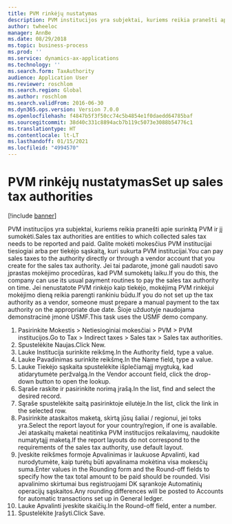 ```yaml
---
title: PVM rinkėjų nustatymas
description: PVM institucijos yra subjektai, kuriems reikia pranešti apie surinktą PVM ir jį sumokėti.
author: twheeloc
manager: AnnBe
ms.date: 08/29/2018
ms.topic: business-process
ms.prod: ''
ms.service: dynamics-ax-applications
ms.technology: ''
ms.search.form: TaxAuthority
audience: Application User
ms.reviewer: roschlom
ms.search.region: Global
ms.author: roschlom
ms.search.validFrom: 2016-06-30
ms.dyn365.ops.version: Version 7.0.0
ms.openlocfilehash: f4847b5f3f50cc74c5b4854e1f0daedd64785baf
ms.sourcegitcommit: 38d40c331c8894acb7b119c5073e3088b54776c1
ms.translationtype: HT
ms.contentlocale: lt-LT
ms.lasthandoff: 01/15/2021
ms.locfileid: "4994570"
---
```

# <a name="set-up-sales-tax-authorities"></a><span data-ttu-id="aa60b-103">PVM rinkėjų nustatymas</span><span class="sxs-lookup"><span data-stu-id="aa60b-103">Set up sales tax authorities</span></span>

[!include [banner](../../includes/banner.md)]

<span data-ttu-id="aa60b-104">PVM institucijos yra subjektai, kuriems reikia pranešti apie surinktą PVM ir jį sumokėti.</span><span class="sxs-lookup"><span data-stu-id="aa60b-104">Sales tax authorities are entities to which collected sales tax needs to be reported and paid.</span></span> <span data-ttu-id="aa60b-105">Galite mokėti mokesčius PVM institucijai tiesiogiai arba per tiekėjo sąskaitą, kuri sukurta PVM institucijai.</span><span class="sxs-lookup"><span data-stu-id="aa60b-105">You can pay sales taxes to the authority directly or through a vendor account that you create for the sales tax authority.</span></span> <span data-ttu-id="aa60b-106">Jei tai padarote, įmonė gali naudoti savo įprastas mokėjimo procedūras, kad PVM sumokėtų laiku.</span><span class="sxs-lookup"><span data-stu-id="aa60b-106">If you do this, the company can use its usual payment routines to pay the sales tax authority on time.</span></span> <span data-ttu-id="aa60b-107">Jei nenustatote PVM rinkėjo kaip tiekėjo, mokėjimą PVM rinkėjui mokėjimo dieną reikia parengti rankiniu būdu.</span><span class="sxs-lookup"><span data-stu-id="aa60b-107">If you do not set up the tax authority as a vendor, someone must prepare a manual payment to the tax authority on the appropriate due date.</span></span> <span data-ttu-id="aa60b-108">Šioje užduotyje naudojama demonstracinė įmonė USMF.</span><span class="sxs-lookup"><span data-stu-id="aa60b-108">This task uses the USMF demo company.</span></span>

1. <span data-ttu-id="aa60b-109">Pasirinkite Mokestis > Netiesioginiai mokesčiai > PVM > PVM institucijos.</span><span class="sxs-lookup"><span data-stu-id="aa60b-109">Go to Tax > Indirect taxes > Sales tax > Sales tax authorities.</span></span>
2. <span data-ttu-id="aa60b-110">Spustelėkite Naujas.</span><span class="sxs-lookup"><span data-stu-id="aa60b-110">Click New.</span></span>
3. <span data-ttu-id="aa60b-111">Lauke Institucija surinkite reikšmę.</span><span class="sxs-lookup"><span data-stu-id="aa60b-111">In the Authority field, type a value.</span></span>
4. <span data-ttu-id="aa60b-112">Lauke Pavadinimas surinkite reikšmę.</span><span class="sxs-lookup"><span data-stu-id="aa60b-112">In the Name field, type a value.</span></span>
5. <span data-ttu-id="aa60b-113">Lauke Tiekėjo sąskaita spustelėkite išplečiamąjį mygtuką, kad atidarytumėte peržvalgą.</span><span class="sxs-lookup"><span data-stu-id="aa60b-113">In the Vendor account field, click the drop-down button to open the lookup.</span></span>
6. <span data-ttu-id="aa60b-114">Sąraše raskite ir pasirinkite norimą įrašą.</span><span class="sxs-lookup"><span data-stu-id="aa60b-114">In the list, find and select the desired record.</span></span>
7. <span data-ttu-id="aa60b-115">Sąraše spustelėkite saitą pasirinktoje eilutėje.</span><span class="sxs-lookup"><span data-stu-id="aa60b-115">In the list, click the link in the selected row.</span></span>
8. <span data-ttu-id="aa60b-116">Pasirinkite ataskaitos maketą, skirtą jūsų šaliai / regionui, jei toks yra.</span><span class="sxs-lookup"><span data-stu-id="aa60b-116">Select the report layout for your country/region, if one is available.</span></span> <span data-ttu-id="aa60b-117">Jei ataskaitų maketai neatitinka PVM institucijos reikalavimų, naudokite numatytąjį maketą.</span><span class="sxs-lookup"><span data-stu-id="aa60b-117">If the report layouts do not correspond to the requirements of the sales tax authority, use default layout.</span></span>
9. <span data-ttu-id="aa60b-118">Įveskite reikšmes formoje Apvalinimas ir laukuose Apvalinti, kad nurodytumėte, kaip turėtų būti apvalinama mokėtina visa mokesčių suma.</span><span class="sxs-lookup"><span data-stu-id="aa60b-118">Enter values in the Rounding form and the Round-off fields to specify how the tax total amount to be paid should be rounded.</span></span> <span data-ttu-id="aa60b-119">Visi apvalinimo skirtumai bus registruojami DK sąrankoje Automatinių operacijų sąskaitos.</span><span class="sxs-lookup"><span data-stu-id="aa60b-119">Any rounding differences will be posted to Accounts for automatic transactions set up in General ledger.</span></span>
10. <span data-ttu-id="aa60b-120">Lauke Apvalinti įveskite skaičių.</span><span class="sxs-lookup"><span data-stu-id="aa60b-120">In the Round-off field, enter a number.</span></span>
11. <span data-ttu-id="aa60b-121">Spustelėkite Įrašyti.</span><span class="sxs-lookup"><span data-stu-id="aa60b-121">Click Save.</span></span>

